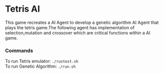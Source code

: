 # Tetris AI
This game recreates a AI Agent to develop a genetic algorithm AI Agent that plays the tetris game.The following agent has implementation of selection,mutation and crossover which are critical functions within a AI game.

### Commands

To run Tetris emulator: `./runtest.sh`  
To run Genetic Algorithm: `./run.sh`
